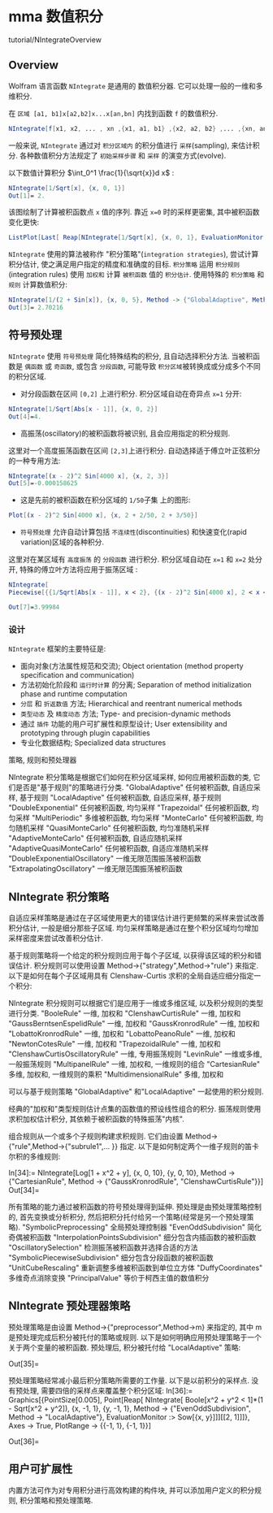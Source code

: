 # mma 数值积分

tutorial/NIntegrateOverview

## Overview

Wolfram 语言函数 `NIntegrate` 是通用的 数值积分器. 它可以处理一般的一维和多维积分.

在 `区域 [a1, b1]x[a2,b2]x...x[an,bn]` 内找到函数 `f` 的数值积分.

```mathematica
NIntegrate[f[x1, x2, ... , xn ,{x1, a1, b1} ,{x2, a2, b2} ,... ,{xn, an, bn} ]
```

一般来说, `NIntegrate` 通过对 `积分区域内` 的积分值进行 `采样`(sampling), 来估计积分.
各种数值积分方法规定了 `初始采样步骤` 和 `采样` 的演变方式(evolve).

以下数值计算积分 $\int_0^1 \frac{1}{\sqrt{x}}d x$ :

```mathematica
NIntegrate[1/Sqrt[x], {x, 0, 1}]
Out[1]= 2.
```

该图绘制了计算被积函数点 `x` 值的序列. 靠近 `x=0` 时的采样更密集, 其中被积函数变化更快:

```mathematica
ListPlot[Last[ Reap[NIntegrate[1/Sqrt[x], {x, 0, 1}, EvaluationMonitor :> Sow[x]]]]]
```

`NIntegrate` 使用的算法被称作 "积分策略"(`integration strategies`),
尝试计算积分估计, 使之满足用户指定的精度和准确度的目标.
`积分策略` 运用 `积分规则`(integration rules) 使用 `加权和` 计算 `被积函数` 值的 `积分估计`.
使用特殊的 `积分策略` 和 `规则` 计算数值积分:

```mathematica
NIntegrate[1/(2 + Sin[x]), {x, 0, 5}, Method -> {"GlobalAdaptive", Method -> "ClenshawCurtisRule"}]
Out[3]= 2.70216
```

## 符号预处理

`NIntegrate` 使用 `符号预处理` 简化特殊结构的积分, 且自动选择积分方法.
当被积函数是 `偶函数` 或 `奇函数`, 或包含 `分段函数`,
可能导致 `积分区域`被转换成或分成多个不同的积分区域.

+ 对分段函数在区间 `[0,2]` 上进行积分. 积分区域自动在奇异点 `x=1` 分开:

```mathematica
NIntegrate[1/Sqrt[Abs[x - 1]], {x, 0, 2}]
Out[4]=4.
```

+ 高振荡(oscillatory)的被积函数将被识别, 且会应用指定的积分规则.

这里对一个高度振荡函数在区间  `[2,3]`上进行积分.
自动选择适于傅立叶正弦积分的一种专用方法:

```mathematica
NIntegrate[(x - 2)^2 Sin[4000 x], {x, 2, 3}]
Out[5]=-0.000158625
```

+ 这是先前的被积函数在积分区域的 `1/50`子集 上的图形:

```mathematica
Plot[(x - 2)^2 Sin[4000 x], {x, 2 + 2/50, 2 + 3/50}]
```

+ `符号预处理` 允许自动计算包括 `不连续性`(discontinuities) 和快速变化(rapid variation)区域的各种积分.

这里对在某区域有 `高度振荡` 的 `分段函数` 进行积分.
积分区域自动在 `x=1` 和 `x=2` 处分开, 特殊的傅立叶方法将应用于振荡区域 :

```mathematica
NIntegrate[
Piecewise[{{1/Sqrt[Abs[x - 1]], x < 2}, {(x - 2)^2 Sin[4000 x], 2 < x < 3}}], {x, 0, 3}]

Out[7]=3.99984
```

### 设计

`NIntegrate` 框架的主要特征是:

+ 面向对象(方法属性规范和交流); Object orientation (method property specification and communication)
+ 方法初始化阶段和 `运行时计算` 的分离; Separation of method initialization phase and runtime computation
+ `分层` 和 `折返数值` 方法; Hierarchical and reentrant numerical methods
+ `类型动态` 及 `精度动态` 方法; Type- and precision-dynamic methods
+ 通过 `插件` 功能的用户可扩展性和原型设计; User extensibility and prototyping through plugin capabilities
+ 专业化数据结构; Specialized data structures

策略, 规则和预处理器

NIntegrate 积分策略是根据它们如何在积分区域采样, 如何应用被积函数的类, 它们是否是"基于规则"的策略进行分类.
"GlobalAdaptive"    任何被积函数, 自适应采样, 基于规则
"LocalAdaptive"    任何被积函数, 自适应采样, 基于规则
"DoubleExponential"    任何被积函数, 均匀采样
"Trapezoidal"    任何被积函数, 均匀采样
"MultiPeriodic"    多维被积函数, 均匀采样
"MonteCarlo"    任何被积函数, 均匀随机采样
"QuasiMonteCarlo"    任何被积函数, 均匀准随机采样
"AdaptiveMonteCarlo"    任何被积函数, 自适应随机采样
"AdaptiveQuasiMonteCarlo"    任何被积函数, 自适应准随机采样
"DoubleExponentialOscillatory"    一维无限范围振荡被积函数
"ExtrapolatingOscillatory"    一维无限范围振荡被积函数

## NIntegrate 积分策略

自适应采样策略是通过在子区域使用更大的错误估计进行更频繁的采样来尝试改善积分估计, 一般是细分那些子区域. 均匀采样策略是通过在整个积分区域均匀增加采样密度来尝试改善积分估计.

基于规则策略将一个给定的积分规则应用于每个子区域, 以获得该区域的积分和错误估计. 积分规则可以使用设置 Method->{"strategy",Method->"rule"} 来指定.
以下是如何在每个子区域用具有 Clenshaw-Curtis 求积的全局自适应细分指定一个积分:

NIntegrate 积分规则可以根据它们是应用于一维或多维区域, 以及积分规则的类型进行分类.
"BooleRule"    一维, 加权和
"ClenshawCurtisRule"    一维, 加权和
"GaussBerntsenEspelidRule"    一维, 加权和
"GaussKronrodRule"    一维, 加权和
"LobattoKronrodRule"    一维, 加权和
"LobattoPeanoRule"    一维, 加权和
"NewtonCotesRule"    一维, 加权和
"TrapezoidalRule"    一维, 加权和
"ClenshawCurtisOscillatoryRule"    一维, 专用振荡规则
"LevinRule"    一维或多维, 一般振荡规则
"MultipanelRule"    一维, 加权和, 一维规则的组合
"CartesianRule"    多维, 加权和, 一维规则的乘积
"MultidimensionalRule"    多维, 加权和

可以与基于规则策略 "GlobalAdaptive" 和"LocalAdaptive" 一起使用的积分规则.

经典的"加权和"类型规则估计点集的函数值的预设线性组合的积分. 振荡规则使用求积加权估计积分, 其依赖于被积函数的特殊振荡"内核".

组合规则从一个或多个子规则构建求积规则. 它们由设置 Method->{"rule",Method->{"subrule1",... }} 指定.
以下是如何制定两个一维子规则的笛卡尔积的多维规则:

In[34]:=
NIntegrate[Log[1 + x^2 + y], {x, 0, 10}, {y, 0, 10},
 Method -> {"CartesianRule",
   Method -> {"GaussKronrodRule", "ClenshawCurtisRule"}}]
Out[34]=

所有策略的能力通过被积函数的符号预处理得到延伸. 预处理是由预处理策略控制的, 首先变换或分析积分, 然后把积分托付给另一个策略(经常是另一个预处理策略).
"SymbolicPreprocessing"    全局预处理控制器
"EvenOddSubdivision"    简化奇偶被积函数
"InterpolationPointsSubdivision"    细分包含内插函数的被积函数
"OscillatorySelection"    检测振荡被积函数并选择合适的方法
"SymbolicPiecewiseSubdivision"    细分包含分段函数的被积函数
"UnitCubeRescaling"    重新调整多维被积函数到单位立方体
"DuffyCoordinates"    多维奇点消除变换
"PrincipalValue"    等价于柯西主值的数值积分

## NIntegrate 预处理器策略

预处理策略是由设置 Method->{"preprocessor",Method->m} 来指定的, 其中 m 是预处理完成后积分被托付的策略或规则.
以下是如何明确应用预处理策略于一个关于两个变量的被积函数. 预处理后, 积分被托付给 "LocalAdaptive" 策略:

 Out[35]=

预处理策略经常减小最后积分策略所需要的工作量.
以下是以前积分的采样点. 没有预处理, 需要四倍的采样点来覆盖整个积分区域:
In[36]:=
Graphics[{PointSize[0.005],
  Point[Reap[
     NIntegrate[
      Boole[x^2 + y^2 < 1]*(1 - Sqrt[x^2 + y^2]), {x, -1, 1}, {y, -1,
       1}, Method -> {"EvenOddSubdivision",
        Method -> "LocalAdaptive"},
      EvaluationMonitor :> Sow[{x, y}]]][[2, 1]]]}, Axes -> True,
 PlotRange -> {{-1, 1}, {-1, 1}}]

Out[36]=

## 用户可扩展性

内置方法可作为对专用积分进行高效构建的构件块, 并可以添加用户定义的积分规则, 积分策略和预处理策略.